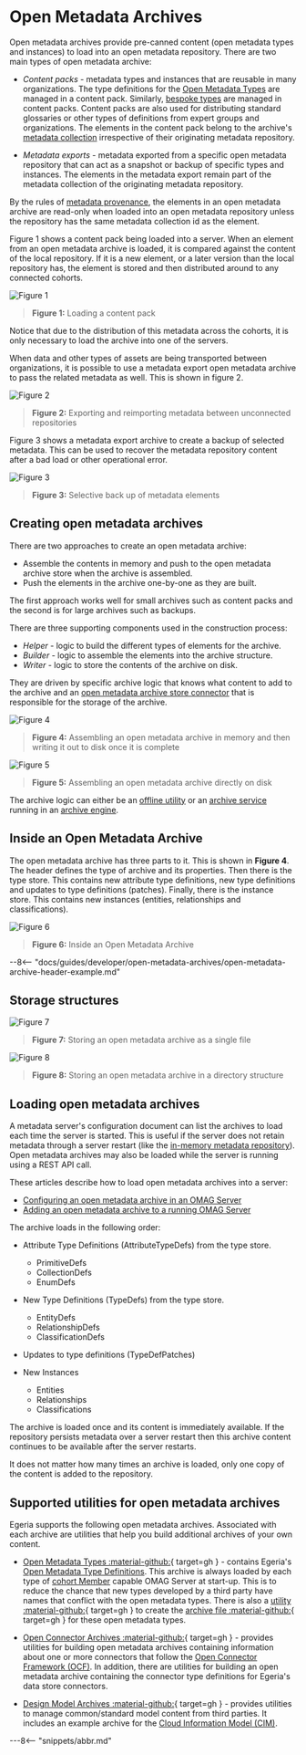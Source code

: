 <!-- SPDX-License-Identifier: CC-BY-4.0 -->
<!-- Copyright Contributors to the ODPi Egeria project. -->
  
# Open Metadata Archives
  
Open metadata archives provide pre-canned content (open metadata types and instances) to load into an open metadata repository.  There are two main types of open metadata archive:

- *Content packs* - metadata types and instances that are reusable in many organizations.  The type definitions for the [Open Metadata Types](/types) are managed in a content pack.  Similarly, [bespoke types](/guides/developer/open-metadata-archives/defining-new-types) are managed in content packs.  Content packs are also used for distributing standard glossaries or other types of definitions from expert groups and organizations.  The elements in the content pack belong to the archive's [metadata collection](/features/metadata-provenance/#metadata-collections) irrespective of their originating metadata repository.
  
- *Metadata exports* - metadata exported from a specific open metadata repository that can act as a snapshot or backup of specific types and instances.  The elements in the metadata export remain part of the metadata collection of the originating metadata repository. 

By the rules of [metadata provenance](/features/metadata-provenance/overview), the elements in an open metadata archive are read-only when loaded into an open metadata repository unless the repository has the same metadata collection id as the element. 

Figure 1 shows a content pack being loaded into a server.  When an element from an open metadata archive is loaded, it is compared against the content of the local repository. If it is a new element, or a later version than the local repository has, the element is stored and then distributed around to any connected cohorts.  

![Figure 1](open-metadata-archives-use-cases-1.svg)
> **Figure 1:** Loading a content pack

Notice that due to the distribution of this metadata across the cohorts, it is only necessary to load the archive into one of the servers.

When data and other types of assets are being transported between organizations, it is possible to use a metadata export open metadata archive to pass the related metadata as well.  This is shown in figure 2.

![Figure 2](open-metadata-archives-use-cases-2.svg)
> **Figure 2:** Exporting and reimporting metadata between unconnected repositories

Figure 3 shows a metadata export archive to create a backup of selected metadata. This can be used to recover the metadata repository content after a bad load or other operational error.

![Figure 3](open-metadata-archives-use-cases-3.svg)
> **Figure 3:** Selective back up of metadata elements

## Creating open metadata archives

There are two approaches to create an open metadata archive:

- Assemble the contents in memory and push to the open metadata archive store when the archive is assembled.
- Push the elements in the archive one-by-one as they are built.

The first approach works well for small archives such as content packs and the second is for large archives such as backups.

There are three supporting components used in the construction process:

- *Helper* - logic to build the different types of elements for the archive.
- *Builder* - logic to assemble the elements into the archive structure.
- *Writer* - logic to store the contents of the archive on disk.

They are driven by specific archive logic that knows what content to add to the archive and an [open metadata archive store connector](/concepts/open-metadata-archive-store-connector) that is responsible for the storage of the archive.


![Figure 4](/guides/developer/open-metadata-archives/in-memory-archive-construction.svg)
> **Figure 4:** Assembling an open metadata archive in memory and then writing it out to disk once it is complete


![Figure 5](/guides/developer/open-metadata-archives/on-disk-archive-construction.svg)
> **Figure 5:** Assembling an open metadata archive directly on disk

The archive logic can either be an [offline utility](#supported-utilities-for-open-metadata-archives) or an [archive service](/guides/developer/archive-services/overview) running in an [archive engine](/concepts/archive-engine).

## Inside an Open Metadata Archive

The open metadata archive has three parts to it.  This is shown in **Figure 4**. The header defines the type of archive and its properties.  Then there is the type store. This contains new attribute type definitions, new type definitions and updates to type definitions (patches).  Finally, there is the instance store. This contains new instances (entities, relationships and classifications).

![Figure 6](/guides/developer/open-metadata-archives/open-metadata-archive-structure.svg)
> **Figure 6:** Inside an Open Metadata Archive

--8<-- "docs/guides/developer/open-metadata-archives/open-metadata-archive-header-example.md"

## Storage structures

![Figure 7](/guides/developer/open-metadata-archives/file-based-open-metadata-archive-storage.svg)
> **Figure 7:** Storing an open metadata archive as a single file

![Figure 8](/guides/developer/open-metadata-archives/directory-based-open-metadata-archive-storage.svg)
> **Figure 8:** Storing an open metadata archive in a directory structure

## Loading open metadata archives

A metadata server's configuration document can list the archives to load each time the server is started.  This is useful if the server does not retain metadata through a server restart (like the [in-memory metadata repository](/connectors/repository/in-memory)).  Open metadata archives may also be loaded while the server is running using a REST API call.

These articles describe how to load open metadata archives into a server:

- [Configuring an open metadata archive in an OMAG Server](/concepts/open-metadata-archive/#configuring-metadata-to-load-on-startup)
- [Adding an open metadata archive to a running OMAG Server](/concepts/open-metadata-archive/#adding-archive-to-running-server)


The archive loads in the following order:

- Attribute Type Definitions (AttributeTypeDefs) from the type store.

  - PrimitiveDefs
  - CollectionDefs
  - EnumDefs
  
- New Type Definitions (TypeDefs) from the type store.

  - EntityDefs
  - RelationshipDefs
  - ClassificationDefs
  
- Updates to type definitions (TypeDefPatches)

- New Instances

  - Entities
  - Relationships
  - Classifications
  
The archive is loaded once and its content is immediately available.
If the repository persists metadata over a server restart then this archive content
continues to be available after the server restarts.

It does not matter how many times an archive is loaded, only one copy of the content is
added to the repository.


## Supported utilities for open metadata archives

Egeria supports the following open metadata archives.  Associated with each archive
are utilities that help you build additional archives of your own content.

- [Open Metadata Types :material-github:](https://github.com/odpi/egeria/tree/master/open-metadata-resources/open-metadata-archives/open-metadata-types){ target=gh } - contains Egeria's [Open Metadata Type Definitions](/types).  This archive is always loaded by each type of [cohort Member](/concepts/cohort-member) capable OMAG Server at start-up.  This is to reduce the chance that new types developed by a third party have names that conflict with the open metadata types. There is also a [utility :material-github:](https://github.com/odpi/egeria/tree/master/open-metadata-resources/open-metadata-archives/open-metadata-types-utility){ target=gh } to create the [archive file :material-github:](https://github.com/odpi/egeria/blob/master/content-packs/OpenMetadataTypes.json){ target=gh } for these open metadata types.

- [Open Connector Archives :material-github:](https://github.com/odpi/egeria/tree/master/open-metadata-resources/open-metadata-archives/open-connector-archives){ target=gh } - provides utilities for building open metadata archives containing information about one or more connectors that follow the [Open Connector Framework (OCF)](/frameworks/ocf/overview).  In addition, there are utilities for building an open metadata archive containing the connector type definitions for Egeria's data store connectors.

- [Design Model Archives :material-github:](https://github.com/odpi/egeria/tree/master/open-metadata-resources/open-metadata-archives/design-model-archives){ target=gh } - provides utilities to manage common/standard model content from third parties.  It includes
an example archive for the [Cloud Information Model (CIM)](https://cloudinformationmodel.org).


---8<-- "snippets/abbr.md"